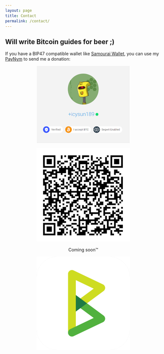 ```yaml
---
layout: page
title: Contact
permalink: /contact/
---
```


## Will write Bitcoin guides for beer ;)

If you have a BIP47 compatible wallet like [Samourai Wallet](https://samouraiwallet.com/download), you can use my [PayNym](https://paynym.is/+icysun189) to send me a donation:

<p align="center">
<img src="/assets/PayNym2_1.png">
</p>

<p align="center">
<img src="/assets/icysun189QRcode1.png"> 
</p>
 
<p align="center">
Coming soon™
 </p>

<p align="center">
 <img width="300" height="300" src="/assets/BTCPayServerLogo.png">
</p>
